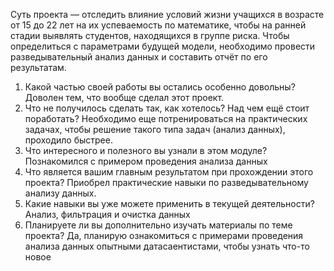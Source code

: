 Суть проекта — отследить влияние условий жизни учащихся в возрасте от 15 до 22 лет на их успеваемость по математике, чтобы на ранней стадии выявлять студентов, 
находящихся в группе риска.
Чтобы определиться с параметрами будущей модели, необходимо провести разведывательный анализ данных и составить отчёт по его результатам. 

1. Какой частью своей работы вы остались особенно довольны?
Доволен тем, что вообще сделал этот проект.
2. Что не получилось сделать так, как хотелось? Над чем ещё стоит поработать?
Необходимо еще потренироваться на практических задачах, чтобы решение такого типа задач (анализ данных), проходило быстрее. 
3. Что интересного и полезного вы узнали в этом модуле?
Познакомился с примером проведения анализа данных
4. Что является вашим главным результатом при прохождении этого проекта?
Приобрел практические навыки по разведывательному анализу данных.
5. Какие навыки вы уже можете применить в текущей деятельности?
Анализ, фильтрация и очистка данных
6. Планируете ли вы дополнительно изучать материалы по теме проекта?
Да, планирую ознакомиться с примерами проведения анализа данных опытными датасаентистами, чтобы узнать что-то новое
